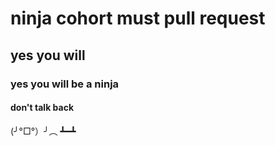 # ninja cohort must pull request
## yes you will
### yes you will be a ninja
#### don't talk back

(╯°□°）╯︵ ┻━┻
